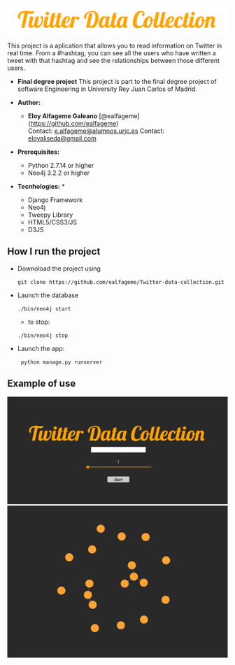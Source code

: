 ![tdc Logo](/src/tdc.png)


This project is a aplication that allows you to read information on Twitter in real time. 
From a #hashtag, you can see all the users who have written a tweet with that hashtag and see the relationships between those different users.

* __Final degree project__
This project is part to the final degree project of software Engineering in University Rey Juan Carlos of Madrid.

* __Author:__
  * **Eloy Alfageme Galeano** [@ealfageme] (https://github.com/ealfageme)  
  Contact: e.alfageme@alumnos.urjc.es
  Contact: eloyaliseda@gmail.com

* __Prerequisites:__
  * Python 2.7.14 or higher
  * Neo4j 3.2.2 or higher
  
* __Tecnhologies:__
  * 
  * Django Framework
  * Neo4j
  * Tweepy Library
  * HTML5/CSS3/JS
  * D3JS
## How I run the project
 * Downoload the project using 
   ```
   git clone https://github.com/ealfageme/Twitter-data-collection.git
   ```
 * Launch the database
   ```
   ./bin/neo4j start
   ```
   * to stop:
   ```
   ./bin/neo4j stop
   ```
 * Launch the app:
   ```
    python manage.py runserver
   ```
 ## Example of use
 ![home](/src/index.png)
 ![graph](/src/grafo1.png)
